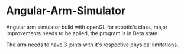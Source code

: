# Angular-Arm-Simulator

Angular arm simulator build with openGL for robotic's class, major improvements needs to be aplied, the program is in Beta state

The arm needs to have 3 joints with it's respective physical limitations.
